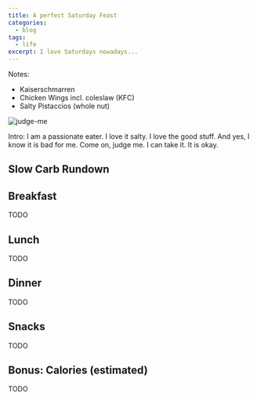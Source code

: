 ```yaml
---
title: A perfect Saturday Feast
categories:
  - blog
tags:
  - life
excerpt: I love Saturdays nowadays...
---
```


Notes:
- Kaiserschmarren
- Chicken Wings incl. coleslaw (KFC)
- Salty Pistaccios (whole nut)


![judge-me](https://media1.tenor.com/m/80msv-KR_X0AAAAd/i-can-feel-you-judging-me-jared-vennett.gif)

Intro: I am a passionate eater. I love it salty. I love the good stuff. And yes, I know it is bad for me. Come on, judge me. I can take it. It is okay.



## Slow Carb Rundown


## Breakfast
TODO

## Lunch
TODO

## Dinner
TODO

## Snacks
TODO

## Bonus: Calories (estimated)
TODO
